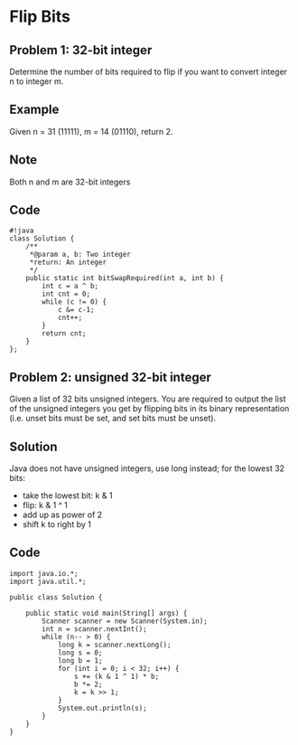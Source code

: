 Flip Bits
===



Problem 1: 32-bit integer
-------

Determine the number of bits required to flip if you want to convert integer n to integer m.

Example
-------

Given n = 31 (11111), m = 14 (01110), return 2.

Note
----

Both n and m are 32-bit integers

Code
----

    #!java
    class Solution {
        /**
         *@param a, b: Two integer
         *return: An integer
         */
        public static int bitSwapRequired(int a, int b) {
            int c = a ^ b;
            int cnt = 0;
            while (c != 0) {
                c &= c-1;
                cnt++;
            }
            return cnt;
        }
    };

Problem 2: unsigned 32-bit integer
-------------------------

Given a list of 32 bits unsigned integers. You are required to output the list of the unsigned integers you get by flipping bits in its binary representation (i.e. unset bits must be set, and set bits must be unset).


Solution
--------

Java does not have unsigned integers, use long instead; for the lowest 32 bits:

* take the lowest bit: k & 1
* flip: k & 1 ^ 1
* add up as power of 2
* shift k to right by 1

Code
----

    import java.io.*;
    import java.util.*;

    public class Solution {

        public static void main(String[] args) {
            Scanner scanner = new Scanner(System.in);
            int n = scanner.nextInt();
            while (n-- > 0) {
                long k = scanner.nextLong();
                long s = 0;
                long b = 1;
                for (int i = 0; i < 32; i++) {
                    s += (k & 1 ^ 1) * b;
                    b *= 2;
                    k = k >> 1;
                }
                System.out.println(s);
            }
        }
    }

    